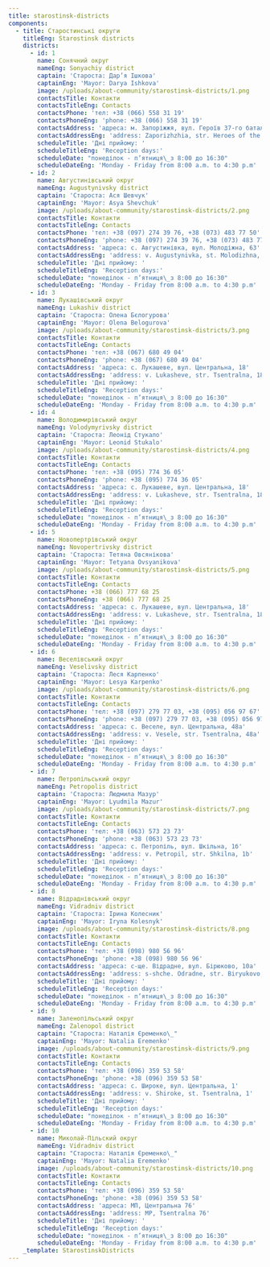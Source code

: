 ```yaml
---
title: starostinsk-districts
components:
  - title: Старостинські округи
    titleEng: Starostinsk districts
    districts:
      - id: 1
        name: Сонячний округ
        nameEng: Sonyachiy district
        captain: 'Староста: Дар’я Ішкова'
        captainEng: 'Mayor: Darya Ishkova'
        image: /uploads/about-community/starostinsk-districts/1.png
        contactsTitle: Контакти
        contactsTitleEng: Contacts
        contactsPhone: 'тел: +38 (066) 558 31 19'
        contactsPhoneEng: 'phone: +38 (066) 558 31 19'
        contactsAddress: 'адреса: м. Запоріжжя, вул. Героїв 37-го батальйону, 12'
        contactsAddressEng: 'address: Zaporizhzhia, str. Heroes of the 37th Battalion, 12'
        scheduleTitle: 'Дні прийому: '
        scheduleTitleEng: 'Reception days:'
        scheduleDate: "понеділок - п’ятниця\_з 8:00 до 16:30"
        scheduleDateEng: 'Monday - Friday from 8:00 a.m. to 4:30 p.m'
      - id: 2
        name: Августинівський округ
        nameEng: Augustynivsky district
        captain: 'Староста: Ася Шевчук'
        captainEng: 'Mayor: Asya Shevchuk'
        image: /uploads/about-community/starostinsk-districts/2.png
        contactsTitle: Контакти
        contactsTitleEng: Contacts
        contactsPhone: 'тел: +38 (097) 274 39 76, +38 (073) 483 77 50'
        contactsPhoneEng: 'phone: +38 (097) 274 39 76, +38 (073) 483 77 50'
        contactsAddress: 'адреса: с. Августинівка, вул. Молодіжна, 63'
        contactsAddressEng: 'address: v. Augustynivka, st. Molodizhna, 63'
        scheduleTitle: 'Дні прийому: '
        scheduleTitleEng: 'Reception days:'
        scheduleDate: "понеділок - п’ятниця\_з 8:00 до 16:30"
        scheduleDateEng: 'Monday - Friday from 8:00 a.m. to 4:30 p.m'
      - id: 3
        name: Лукашівський округ
        nameEng: Lukashiv district
        captain: 'Староста: Олена Бєлогурова'
        captainEng: 'Mayor: Olena Belogurova'
        image: /uploads/about-community/starostinsk-districts/3.png
        contactsTitle: Контакти
        contactsTitleEng: Contacts
        contactsPhone: 'тел: +38 (067) 680 49 04'
        contactsPhoneEng: 'phone: +38 (067) 680 49 04'
        contactsAddress: 'адреса: с. Лукашеве, вул. Центральна, 18'
        contactsAddressEng: 'address: v. Lukasheve, str. Tsentralna, 18'
        scheduleTitle: 'Дні прийому: '
        scheduleTitleEng: 'Reception days:'
        scheduleDate: "понеділок - п’ятниця\_з 8:00 до 16:30"
        scheduleDateEng: 'Monday - Friday from 8:00 a.m. to 4:30 p.m'
      - id: 4
        name: Володимирівський округ
        nameEng: Volodymyrivsky district
        captain: 'Староста: Леонід Стукало'
        captainEng: 'Mayor: Leonid Stukalo'
        image: /uploads/about-community/starostinsk-districts/4.png
        contactsTitle: Контакти
        contactsTitleEng: Contacts
        contactsPhone: 'тел: +38 (095) 774 36 05'
        contactsPhoneEng: 'phone: +38 (095) 774 36 05'
        contactsAddress: 'адреса: с. Лукашеве, вул. Центральна, 18'
        contactsAddressEng: 'address: v. Lukasheve, str. Tsentralna, 18'
        scheduleTitle: 'Дні прийому: '
        scheduleTitleEng: 'Reception days:'
        scheduleDate: "понеділок - п’ятниця\_з 8:00 до 16:30"
        scheduleDateEng: 'Monday - Friday from 8:00 a.m. to 4:30 p.m'
      - id: 5
        name: Новопертрівський округ
        nameEng: Novopertrivsky district
        captain: 'Староста: Тетяна Овсянікова'
        captainEng: 'Mayor: Tetyana Ovsyanikova'
        image: /uploads/about-community/starostinsk-districts/5.png
        contactsTitle: Контакти
        contactsTitleEng: Contacts
        contactsPhone: +38 (066) 777 68 25
        contactsPhoneEng: +38 (066) 777 68 25
        contactsAddress: 'адреса: с. Лукашеве, вул. Центральна, 18'
        contactsAddressEng: 'address: v. Lukasheve, str. Tsentralna, 18'
        scheduleTitle: 'Дні прийому: '
        scheduleTitleEng: 'Reception days:'
        scheduleDate: "понеділок - п’ятниця\_з 8:00 до 16:30"
        scheduleDateEng: 'Monday - Friday from 8:00 a.m. to 4:30 p.m'
      - id: 6
        name: Веселівський округ
        nameEng: Veselivsky district
        captain: 'Староста: Леся Карпенко'
        captainEng: 'Mayor: Lesya Karpenko'
        image: /uploads/about-community/starostinsk-districts/6.png
        contactsTitle: Контакти
        contactsTitleEng: Contacts
        contactsPhone: 'тел: +38 (097) 279 77 03, +38 (095) 056 97 67'
        contactsPhoneEng: 'phone: +38 (097) 279 77 03, +38 (095) 056 97 67'
        contactsAddress: 'адреса: с. Веселе, вул. Центральна, 48а'
        contactsAddressEng: 'address: v. Vesele, str. Tsentralna, 48a'
        scheduleTitle: 'Дні прийому: '
        scheduleTitleEng: 'Reception days:'
        scheduleDate: "понеділок - п’ятниця\_з 8:00 до 16:30"
        scheduleDateEng: 'Monday - Friday from 8:00 a.m. to 4:30 p.m'
      - id: 7
        name: Петропільський округ
        nameEng: Petropolis district
        captain: 'Староста: Людмила Мазур'
        captainEng: 'Mayor: Lyudmila Mazur'
        image: /uploads/about-community/starostinsk-districts/7.png
        contactsTitle: Контакти
        contactsTitleEng: Contacts
        contactsPhone: 'тел: +38 (063) 573 23 73'
        contactsPhoneEng: 'phone: +38 (063) 573 23 73'
        contactsAddress: 'адреса: с. Петропіль, вул. Шкільна, 1б'
        contactsAddressEng: 'address: v. Petropil, str. Shkilna, 1b'
        scheduleTitle: 'Дні прийому: '
        scheduleTitleEng: 'Reception days:'
        scheduleDate: "понеділок - п’ятниця\_з 8:00 до 16:30"
        scheduleDateEng: 'Monday - Friday from 8:00 a.m. to 4:30 p.m'
      - id: 8
        name: Відраднівський округ
        nameEng: Vidradniv district
        captain: 'Староста: Ірина Колесник'
        captainEng: 'Mayor: Iryna Kolesnyk'
        image: /uploads/about-community/starostinsk-districts/8.png
        contactsTitle: Контакти
        contactsTitleEng: Contacts
        contactsPhone: 'тел: +38 (098) 980 56 96'
        contactsPhoneEng: 'phone: +38 (098) 980 56 96'
        contactsAddress: 'адреса: с-ще. Відрадне, вул. Бірюково, 10а'
        contactsAddressEng: 'address: s-shche. Odradne, str. Biryukovo, 10a'
        scheduleTitle: 'Дні прийому: '
        scheduleTitleEng: 'Reception days:'
        scheduleDate: "понеділок - п’ятниця\_з 8:00 до 16:30"
        scheduleDateEng: 'Monday - Friday from 8:00 a.m. to 4:30 p.m'
      - id: 9
        name: Заленопільський округ
        nameEng: Zalenopol district
        captain: "Староста: Наталія Єременко\_"
        captainEng: 'Mayor: Natalia Eremenko'
        image: /uploads/about-community/starostinsk-districts/9.png
        contactsTitle: Контакти
        contactsTitleEng: Contacts
        contactsPhone: 'тел: +38 (096) 359 53 58'
        contactsPhoneEng: 'phone: +38 (096) 359 53 58'
        contactsAddress: 'адреса: с. Широке, вул. Центральна, 1'
        contactsAddressEng: 'address: v. Shiroke, st. Tsentralna, 1'
        scheduleTitle: 'Дні прийому: '
        scheduleTitleEng: 'Reception days:'
        scheduleDate: "понеділок - п’ятниця\_з 8:00 до 16:30"
        scheduleDateEng: 'Monday - Friday from 8:00 a.m. to 4:30 p.m'
      - id: 10
        name: Миколай-Пільский округ
        nameEng: Vidradniv district
        captain: "Староста: Наталія Єременко\_"
        captainEng: 'Mayor: Natalia Eremenko'
        image: /uploads/about-community/starostinsk-districts/10.png
        contactsTitle: Контакти
        contactsTitleEng: Contacts
        contactsPhone: 'тел: +38 (096) 359 53 58'
        contactsPhoneEng: 'phone: +38 (096) 359 53 58'
        contactsAddress: 'адреса: МП, Центральна 76'
        contactsAddressEng: 'address: MP, Tsentralna 76'
        scheduleTitle: 'Дні прийому: '
        scheduleTitleEng: 'Reception days:'
        scheduleDate: "понеділок - п’ятниця\_з 8:00 до 16:30"
        scheduleDateEng: 'Monday - Friday from 8:00 a.m. to 4:30 p.m'
    _template: StarostinskDistricts
---
```


